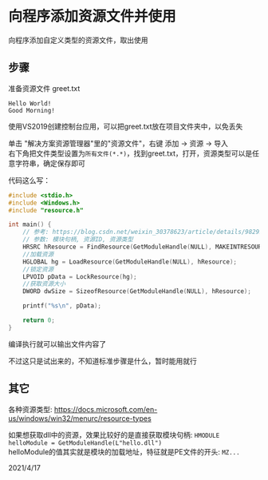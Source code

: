 # 向程序添加资源文件并使用

向程序添加自定义类型的资源文件，取出使用  


## 步骤
准备资源文件 greet.txt  
```
Hello World!
Good Morning!
```

使用VS2019创建控制台应用，可以把greet.txt放在项目文件夹中，以免丢失  

单击 "解决方案资源管理器"里的"资源文件"，右键 添加 -> 资源 -> 导入  
右下角把文件类型设置为`所有文件(*.*)`，找到greet.txt，打开，资源类型可以是任意字符串，确定保存即可  

代码这么写：  
```cpp
#include <stdio.h>
#include <Windows.h>
#include "resource.h"

int main() {
	// 参考: https://blog.csdn.net/weixin_30378623/article/details/98292897
	// 参数: 模块句柄, 资源ID, 资源类型
	HRSRC hResource = FindResource(GetModuleHandle(NULL), MAKEINTRESOURCE(IDR_HELLO1), L"HELLO");
	//加载资源
	HGLOBAL hg = LoadResource(GetModuleHandle(NULL), hResource);
	//锁定资源
	LPVOID pData = LockResource(hg);
	//获取资源大小
	DWORD dwSize = SizeofResource(GetModuleHandle(NULL), hResource);

	printf("%s\n", pData);

	return 0;
}
```

编译执行就可以输出文件内容了  

不过这只是试出来的，不知道标准步骤是什么，暂时能用就行  


## 其它
各种资源类型: https://docs.microsoft.com/en-us/windows/win32/menurc/resource-types  

如果想获取dll中的资源，效果比较好的是直接获取模块句柄: `HMODULE helloModule = GetModuleHandle(L"hello.dll")`  
helloModule的值其实就是模块的加载地址，特征就是PE文件的开头: `MZ...`  


2021/4/17  
